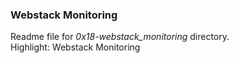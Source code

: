 ### Webstack Monitoring
Readme file for *0x18-webstack_monitoring* directory.  
Highlight: Webstack Monitoring
